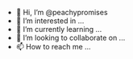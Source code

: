 - 👋 Hi, I’m @peachypromises
- 👀 I’m interested in ...
- 🌱 I’m currently learning ...
- 💞️ I’m looking to collaborate on ...
- 📫 How to reach me ...

<!---
peachypromises/peachypromises is a ✨ special ✨ repository because its `README.md` (this file) appears on your GitHub profile.
You can click the Preview link to take a look at your changes.
--->
